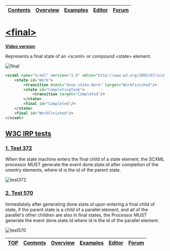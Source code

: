 <a name="top-anchor">

| [Contents](../README.md#table-of-contents) | [Overview](../README.md#scxml-overview) | [Examples](../Examples/README.md) | [Editor](https://alexzhornyak.github.io/ScxmlEditor-Tutorial/) | [Forum](https://github.com/alexzhornyak/SCXML-tutorial/discussions) |
|---|---|---|---|---|

# [\<final\>](https://www.w3.org/TR/scxml/#final)

**[Video version](https://youtu.be/VOKu7TYXN_s)**

Represents a final state of an \<scxml\> or compound \<state\> element.

![final](../Images/4%20-%20Final.gif)
```xml
<scxml name="Scxml" version="1.0" xmlns="http://www.w3.org/2005/07/scxml">
	<state id="Work">
		<transition event="done.state.Work" target="WorkFinished"/>
		<state id="CompletingTask">
			<transition target="Completed"/>
		</state>
		<final id="Completed"/>
	</state>
	<final id="WorkFinished"/>
</scxml>
```

## [W3C IRP tests](https://www.w3.org/Voice/2013/scxml-irp)

### [1. Test 372](https://www.w3.org/Voice/2013/scxml-irp/372/test372.txml)
When the state machine enters the final child of a state element, the SCXML processor MUST generate the event done.state.id after completion of the onentry elements, where id is the id of the parent state.

![test372](https://user-images.githubusercontent.com/18611095/28661582-d17ef33c-72bf-11e7-9b28-cd2ef7260c29.png)

### [2. Test 570](https://www.w3.org/Voice/2013/scxml-irp/570/test570.txml)
Immediately after generating done.state.id upon entering a final child of state, if the parent state is a child of a parallel element, and all of the parallel's other children are also in final states, the Processor MUST generate the event done.state.id where id is the id of the parallel element.

![test570](https://user-images.githubusercontent.com/18611095/28671579-e6e54b10-72e5-11e7-874b-33fb0a0dd5ca.png)

| [TOP](#top-anchor) | [Contents](../README.md#table-of-contents) | [Overview](../README.md#scxml-overview) | [Examples](../Examples/README.md) | [Editor](https://alexzhornyak.github.io/ScxmlEditor-Tutorial/) | [Forum](https://github.com/alexzhornyak/SCXML-tutorial/discussions) |
|---|---|---|---|---|---|
